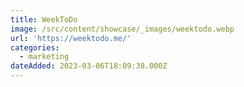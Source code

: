 ```yaml
---
title: WeekToDo
image: /src/content/showcase/_images/weektodo.webp
url: 'https://weektodo.me/'
categories:
  - marketing
dateAdded: 2023-03-06T18:09:38.000Z
---
```


